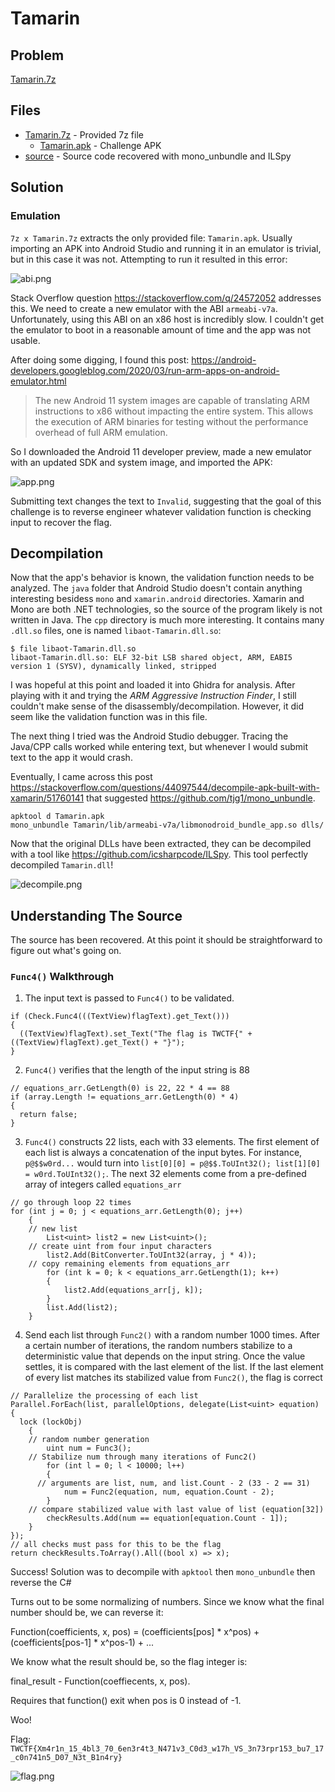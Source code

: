 # Tamarin

## Problem

[Tamarin.7z](./Tamarin.7z)

## Files

* [Tamarin.7z](./Tamarin.7z) - Provided 7z file
  - [Tamarin.apk](./Tamarin.apk) - Challenge APK
* [source](./source) - Source code recovered with mono_unbundle and ILSpy

## Solution

### Emulation

`7z x Tamarin.7z` extracts the only provided file: `Tamarin.apk`. Usually importing an APK into Android Studio and running it in an emulator is trivial, but in this case it was not. Attempting to run it resulted in this error:

![abi.png](images/abi.png)

Stack Overflow question https://stackoverflow.com/q/24572052 addresses this. We need to create a new emulator with the ABI `armeabi-v7a`. Unfortunately, using this ABI on an x86 host is incredibly slow. I couldn't get the emulator to boot in a reasonable amount of time and the app was not usable. 

After doing some digging, I found this post: https://android-developers.googleblog.com/2020/03/run-arm-apps-on-android-emulator.html

> The new Android 11 system images are capable of translating ARM instructions to x86 without impacting the entire system. This allows the execution of ARM binaries for testing without the performance overhead of full ARM emulation.

So I downloaded the Android 11 developer preview, made a new emulator with an updated SDK and system image, and imported the APK:

![app.png](images/app.png)

Submitting text changes the text to `Invalid`, suggesting that the goal of this challenge is to reverse engineer whatever validation function is checking input to recover the flag.

## Decompilation

Now that the app's behavior is known, the validation function needs to be analyzed. The `java` folder that Android Studio doesn't contain anything interesting besidess `mono` and `xamarin.android` directories. Xamarin and Mono are both .NET technologies, so the source of the program likely is not written in Java. The `cpp` directory is much more interesting. It contains many `.dll.so` files, one is named `libaot-Tamarin.dll.so`:

```
$ file libaot-Tamarin.dll.so
libaot-Tamarin.dll.so: ELF 32-bit LSB shared object, ARM, EABI5 version 1 (SYSV), dynamically linked, stripped
```

I was hopeful at this point and loaded it into Ghidra for analysis. After playing with it and trying the *ARM Aggressive Instruction Finder*, I still couldn't make sense of the disassembly/decompilation. However, it did seem like the validation function was in this file. 

The next thing I tried was the Android Studio debugger. Tracing the Java/CPP calls worked while entering text, but whenever I would submit text to the app it would crash. 

Eventually, I came across this post https://stackoverflow.com/questions/44097544/decompile-apk-built-with-xamarin/51760141 that suggested https://github.com/tjg1/mono_unbundle. 

```
apktool d Tamarin.apk
mono_unbundle Tamarin/lib/armeabi-v7a/libmonodroid_bundle_app.so dlls/
```

Now that the original DLLs have been extracted, they can be decompiled with a tool like https://github.com/icsharpcode/ILSpy. This tool perfectly decompiled `Tamarin.dll`!

![decompile.png](images/decompile.png)

## Understanding The Source

The source has been recovered. At this point it should be straightforward to figure out what's going on.

### `Func4()` Walkthrough
1. The input text is passed to `Func4()` to be validated.
```
if (Check.Func4(((TextView)flagText).get_Text()))
{
  ((TextView)flagText).set_Text("The flag is TWCTF{" + ((TextView)flagText).get_Text() + "}");
}
```

2. `Func4()` verifies that the length of the input string is 88
```
// equations_arr.GetLength(0) is 22, 22 * 4 == 88
if (array.Length != equations_arr.GetLength(0) * 4)
{
  return false;
}
```

3. `Func4()` constructs 22 lists, each with 33 elements. The first element of each list is always a concatenation of the input bytes. For instance, `p@$$w0rd...` would turn into `list[0][0] = p@$$.ToUInt32(); list[1][0] = w0rd.ToUInt32();`. The next 32 elements come from a pre-defined array of integers called `equations_arr`
```
// go through loop 22 times
for (int j = 0; j < equations_arr.GetLength(0); j++)
	{
    // new list
		List<uint> list2 = new List<uint>();
    // create uint from four input characters
		list2.Add(BitConverter.ToUInt32(array, j * 4));
    // copy remaining elements from equations_arr
		for (int k = 0; k < equations_arr.GetLength(1); k++)
		{
			list2.Add(equations_arr[j, k]);
		}
		list.Add(list2);
	}
```

4. Send each list through `Func2()` with a random number 1000 times. After a certain number of iterations, the random numbers stabilize to a deterministic value that depends on the input string. Once the value settles, it is compared with the last element of the list. If the last element of every list matches its stabilized value from `Func2()`, the flag is correct
```
// Parallelize the processing of each list
Parallel.ForEach(list, parallelOptions, delegate(List<uint> equation)
{
  lock (lockObj)
	{
    // random number generation
		uint num = Func3();
    // Stabilize num through many iterations of Func2()
		for (int l = 0; l < 10000; l++)
		{
      // arguments are list, num, and list.Count - 2 (33 - 2 == 31)
			num = Func2(equation, num, equation.Count - 2);
		}
    // compare stabilized value with last value of list (equation[32])
		checkResults.Add(num == equation[equation.Count - 1]);
	}
});
// all checks must pass for this to be the flag
return checkResults.ToArray().All((bool x) => x);
```

Success! Solution was to decompile with `apktool` then `mono_unbundle` then reverse the C#

Turns out to be some normalizing of numbers. Since we know what the final number should be,
we can reverse it:

Function(coefficients, x, pos) = (coefficients[pos] * x^pos) + (coefficients[pos-1] * x^pos-1) + ...

We know what the result should be, so the flag integer is:

final_result - Function(coeffiecents, x, pos).

Requires that function() exit when pos is 0 instead of -1.

Woo!


Flag: `TWCTF{Xm4r1n_15_4bl3_70_6en3r4t3_N471v3_C0d3_w17h_VS_3n73rpr153_bu7_17_c0n741n5_D07_N3t_B1n4ry}`

![flag.png](images/flag.png)

